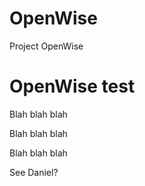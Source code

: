 # OpenWise
Project OpenWise
<h1>OpenWise test</h1>
<p>Blah blah blah</p>
<p>Blah blah blah</p>
<p>Blah blah blah</p>
<p>See Daniel?</p>
<!DOCTYPE html>
<html>
<head>
    <title>Code Copy Example</title>
    <style>
        /* Container styling */
        .code-container {
            position: relative;
            margin: 20px 0;
            background: #f5f5f5;
            border-radius: 4px;
            border: 1px solid #ddd;
        }
        
        /* Code block styling */
        pre {
            padding: 15px;
            margin: 0;
            overflow-x: auto;
            white-space: pre-wrap;
        }
        
        /* Copy button styling */
        .copy-button {
            position: absolute;
            top: 5px;
            right: 5px;
            padding: 5px 10px;
            background: #f1f1f1;
            border: 1px solid #ccc;
            border-radius: 4px;
            cursor: pointer;
            font-size: 12px;
        }
        
        .copy-button:hover {
            background: #e1e1e1;
        }
    </style>
</head>
<body>
    <h1>Copyable Code Example</h1>
    
    <div class="code-container">
        <pre><code id="codeBlock1">function example() {
  console.log("Hello world");
  return true;
}</code></pre>
        <button class="copy-button" onclick="copyCode('codeBlock1')">Copy</button>
    </div>

    <script>
        function copyCode(elementId) {
            // Get the text content
            const codeElement = document.getElementById(elementId);
            const textToCopy = codeElement.textContent;
            
            // Use the Clipboard API
            navigator.clipboard.writeText(textToCopy)
                .then(() => {
                    // Provide visual feedback
                    const button = event.target;
                    const originalText = button.textContent;
                    button.textContent = 'Copied!';
                    
                    // Reset button text after 2 seconds
                    setTimeout(() => {
                        button.textContent = originalText;
                    }, 2000);
                })
                .catch(err => {
                    console.error('Failed to copy text: ', err);
                    alert('Failed to copy code. Please try again or copy manually.');
                });
        }
    </script>
</body>
</html>
